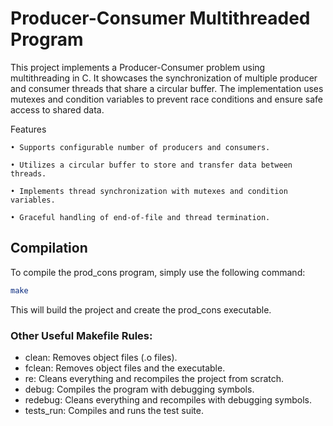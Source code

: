 # Producer-Consumer Multithreaded Program

This project implements a Producer-Consumer problem using multithreading in C. It showcases the synchronization of multiple producer and consumer threads that share a circular buffer. The implementation uses mutexes and condition variables to prevent race conditions and ensure safe access to shared data.

Features

	• Supports configurable number of producers and consumers.

	• Utilizes a circular buffer to store and transfer data between threads.

	• Implements thread synchronization with mutexes and condition variables.

	• Graceful handling of end-of-file and thread termination.

## Compilation

To compile the prod_cons program, simply use the following command:

```bash
make
```
This will build the project and create the prod_cons executable.

### Other Useful Makefile Rules:

* clean: Removes object files (.o files).
* fclean: Removes object files and the executable.
* re: Cleans everything and recompiles the project from scratch.
* debug: Compiles the program with debugging symbols.
* redebug: Cleans everything and recompiles with debugging symbols.
* tests_run: Compiles and runs the test suite.
